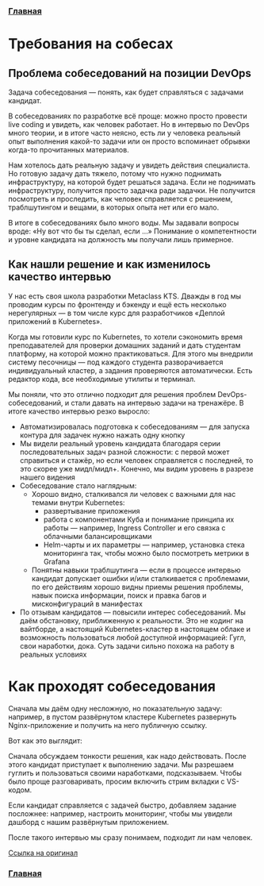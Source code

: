 ### [Главная][1]

# Требования на собесах

## Проблема собеседований на позиции DevOps
Задача собеседования — понять, как будет справляться с задачами кандидат.

В собеседованиях по разработке всё проще: можно просто провести live coding и увидеть, как человек работает. Но в интервью по DevOps много теории, и в итоге часто неясно, есть ли у человека реальный опыт выполнения какой-то задачи или он просто вспоминает обрывки когда-то прочитанных материалов. 
        
Нам хотелось дать реальную задачу и увидеть действия специалиста. Но готовую задачу дать тяжело, потому что нужно поднимать инфраструктуру, на которой будет решаться задача. Если не поднимать инфраструктуру, получится просто задачка ради задачки. Не получится посмотреть и проследить, как человек справляется с решением, траблшутингом и вещами, в которых опыта нет или его мало.
        
В итоге в собеседованиях было много воды. Мы задавали вопросы вроде: «Ну вот что бы ты сделал, если …» Понимание о компетентности и уровне кандидата на должность мы получали лишь примерное.

## Как нашли решение и как изменилось качество интервью

У нас есть своя школа разработки Metaclass KTS. Дважды в год мы проводим курсы по фронтенду и бэкенду и ещё есть несколько нерегулярных — в том числе курс для разработчиков «Деплой приложений в Kubernetes». 

Когда мы готовили курс по Kubernetes, то хотели сэкономить время преподавателей для проверки домашних заданий и дать студентам платформу, на которой можно практиковаться. Для этого мы внедрили систему песочницы — под каждого студента разворачивается индивидуальный кластер, а задания проверяются автоматически. Есть редактор кода, все необходимые утилиты и терминал.

Мы поняли, что это отлично подходит для решения проблем DevOps-собеседований, и стали давать на интервью задачи на тренажёре. В итоге качество интервью резко выросло:

+ Автоматизировалась подготовка к собеседованиям — для запуска контура для задачек нужно нажать одну кнопку
+ Мы видели реальный уровень кандидата благодаря серии последовательных задач разной сложности: с первой может справиться и стажёр, но если человек справляется с последней, то это скорее уже мидл/мидл+. Конечно, мы видим уровень в разрезе нашего видения
+ Собеседование стало наглядным:
    + Хорошо видно, сталкивался ли человек с важными для нас темами внутри Kubernetes:
        + развертывание приложения
        + работа с компонентами Куба и понимание принципа их работы — например, Ingress Controller и его связка с облачными балансировщиками
        + Helm-чарты и их параметры — например, установка стека мониторинга так, чтобы можно было посмотреть метрики в Grafana
    + Понятны навыки траблшутинга — если в процессе интервью кандидат допускает ошибки и/или сталкивается с проблемами, по его действиям хорошо видны приемы решения проблемы, навык поиска информации, поиск и правка багов и мисконфигураций в манифестах
+ По отзывам кандидатов — повысили интерес собеседований. Мы даём обстановку, приближенную к реальности. Это не кодинг на вайтборде, а настоящий Kubernetes-кластер в настоящем облаке и возможность пользоваться любой доступной информацией: Гугл, свои наработки, дока. Суть задачи сильно похожа на работу в реальных условиях

# Как проходят собеседования

Сначала мы даём одну несложную, но показательную задачу: например, в пустом развёрнутом кластере Kubernetes развернуть Nginx-приложение и получить на него публичную ссылку.

Вот как это выглядит:

Сначала обсуждаем тонкости решения, как надо действовать. После этого кандидат приступает к выполнению задачи. Мы разрешаем гуглить и пользоваться своими наработками, подсказываем. Чтобы было проще разговаривать, просим включить стрим вкладки с VS-кодом.

Если кандидат справляется с задачей быстро, добавляем задание посложнее: например, настроить мониторинг, чтобы мы увидели дашборд с нашим развёрнутым приложением.

После такого интервью мы сразу понимаем, подходит ли нам человек.

[Ссылка на оригинал](https://habr.com/ru/amp/publications/795277/)

### [Главная][1]

[1]: /knowledge-base/
